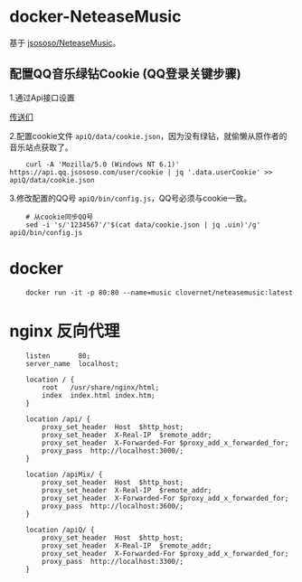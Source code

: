 # docker-NeteaseMusic
基于 [jsososo/NeteaseMusic](https://github.com/jsososo/NeteaseMusic)。

## 配置QQ音乐绿钻Cookie (QQ登录关键步骤)

1.通过Api接口设置

[传送们](https://github.com/jsososo/QQMusicApi#%E8%AE%BE%E7%BD%AE%E7%94%A8%E6%88%B7Cookie)


2.配置cookie文件 `apiQ/data/cookie.json`，因为没有绿钻，就偷懒从原作者的音乐站点获取了。

```
    curl -A 'Mozilla/5.0 (Windows NT 6.1)' https://api.qq.jsososo.com/user/cookie | jq '.data.userCookie' >> apiQ/data/cookie.json
```

3.修改配置的QQ号 `apiQ/bin/config.js`，QQ号必须与cookie一致。

```
    # 从cookie同步QQ号
    sed -i 's/'1234567'/'$(cat data/cookie.json | jq .uin)'/g' apiQ/bin/config.js

```

# docker 

```
    docker run -it -p 80:80 --name=music clovernet/neteasemusic:latest
```
  
# nginx 反向代理

```
    listen       80;
    server_name  localhost;

    location / {
        root   /usr/share/nginx/html;
        index  index.html index.htm;
    }

    location /api/ {
        proxy_set_header  Host  $http_host;
        proxy_set_header  X-Real-IP  $remote_addr;
        proxy_set_header  X-Forwarded-For $proxy_add_x_forwarded_for;
        proxy_pass  http://localhost:3000/;
    }
    
    location /apiMix/ {
        proxy_set_header  Host  $http_host;
        proxy_set_header  X-Real-IP  $remote_addr;
        proxy_set_header  X-Forwarded-For $proxy_add_x_forwarded_for;
        proxy_pass  http://localhost:3600/;
    }
    
    location /apiQ/ {
        proxy_set_header  Host  $http_host;
        proxy_set_header  X-Real-IP  $remote_addr;
        proxy_set_header  X-Forwarded-For $proxy_add_x_forwarded_for;
        proxy_pass  http://localhost:3300/;
    }
```
